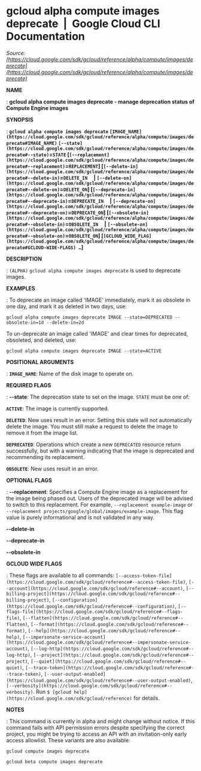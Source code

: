 # gcloud alpha compute images deprecate  |  Google Cloud CLI Documentation

*Source: [https://cloud.google.com/sdk/gcloud/reference/alpha/compute/images/deprecate](https://cloud.google.com/sdk/gcloud/reference/alpha/compute/images/deprecate)*

**NAME**

: **gcloud alpha compute images deprecate - manage deprecation status of Compute Engine images**

**SYNOPSIS**

: **`gcloud alpha compute images deprecate` `[IMAGE_NAME](https://cloud.google.com/sdk/gcloud/reference/alpha/compute/images/deprecate#IMAGE_NAME)` `[--state](https://cloud.google.com/sdk/gcloud/reference/alpha/compute/images/deprecate#--state)`=`STATE` [`[--replacement](https://cloud.google.com/sdk/gcloud/reference/alpha/compute/images/deprecate#--replacement)`=`REPLACEMENT`] [`[--delete-in](https://cloud.google.com/sdk/gcloud/reference/alpha/compute/images/deprecate#--delete-in)`=`DELETE_IN`     | `[--delete-on](https://cloud.google.com/sdk/gcloud/reference/alpha/compute/images/deprecate#--delete-on)`=`DELETE_ON`] [`[--deprecate-in](https://cloud.google.com/sdk/gcloud/reference/alpha/compute/images/deprecate#--deprecate-in)`=`DEPRECATE_IN`     | `[--deprecate-on](https://cloud.google.com/sdk/gcloud/reference/alpha/compute/images/deprecate#--deprecate-on)`=`DEPRECATE_ON`] [`[--obsolete-in](https://cloud.google.com/sdk/gcloud/reference/alpha/compute/images/deprecate#--obsolete-in)`=`OBSOLETE_IN`     | `[--obsolete-on](https://cloud.google.com/sdk/gcloud/reference/alpha/compute/images/deprecate#--obsolete-on)`=`OBSOLETE_ON`] [`[GCLOUD_WIDE_FLAG](https://cloud.google.com/sdk/gcloud/reference/alpha/compute/images/deprecate#GCLOUD-WIDE-FLAGS) …`]**

**DESCRIPTION**

: `(ALPHA)` `gcloud alpha compute images deprecate` is used
to deprecate images.

**EXAMPLES**

: To deprecate an image called 'IMAGE' immediately, mark it as obsolete in one
day, and mark it as deleted in two days, use:

```
gcloud alpha compute images deprecate IMAGE --state=DEPRECATED --obsolete-in=1d --delete-in=2d
```

To un-deprecate an image called 'IMAGE' and clear times for deprecated,
obsoleted, and deleted, use:

```
gcloud alpha compute images deprecate IMAGE --state=ACTIVE
```

**POSITIONAL ARGUMENTS**

: **`IMAGE_NAME`**:
Name of the disk image to operate on.

**REQUIRED FLAGS**

: **--state**:
The deprecation state to set on the image. `STATE` must be
one of:

**`ACTIVE`**:
The image is currently supported.

**`DELETED`**:
New uses result in an error. Setting this state will not automatically delete
the image. You must still make a request to delete the image to remove it from
the image list.

**`DEPRECATED`**:
Operations which create a new `DEPRECATED` resource return
successfully, but with a warning indicating that the image is deprecated and
recommending its replacement.

**`OBSOLETE`**:
New uses result in an error.

**OPTIONAL FLAGS**

: **--replacement**:
Specifies a Compute Engine image as a replacement for the image being phased
out. Users of the deprecated image will be advised to switch to this
replacement. For example, `--replacement example-image` or
`--replacement projects/google/global/images/example-image`.
This flag value is purely informational and is not validated in any way.

**--delete-in**

**--deprecate-in**

**--obsolete-in**

**GCLOUD WIDE FLAGS**

: These flags are available to all commands: `[--access-token-file](https://cloud.google.com/sdk/gcloud/reference#--access-token-file)`,
`[--account](https://cloud.google.com/sdk/gcloud/reference#--account)`, `[--billing-project](https://cloud.google.com/sdk/gcloud/reference#--billing-project)`,
`[--configuration](https://cloud.google.com/sdk/gcloud/reference#--configuration)`,
`[--flags-file](https://cloud.google.com/sdk/gcloud/reference#--flags-file)`,
`[--flatten](https://cloud.google.com/sdk/gcloud/reference#--flatten)`, `[--format](https://cloud.google.com/sdk/gcloud/reference#--format)`, `[--help](https://cloud.google.com/sdk/gcloud/reference#--help)`, `[--impersonate-service-account](https://cloud.google.com/sdk/gcloud/reference#--impersonate-service-account)`,
`[--log-http](https://cloud.google.com/sdk/gcloud/reference#--log-http)`,
`[--project](https://cloud.google.com/sdk/gcloud/reference#--project)`, `[--quiet](https://cloud.google.com/sdk/gcloud/reference#--quiet)`, `[--trace-token](https://cloud.google.com/sdk/gcloud/reference#--trace-token)`, `[--user-output-enabled](https://cloud.google.com/sdk/gcloud/reference#--user-output-enabled)`,
`[--verbosity](https://cloud.google.com/sdk/gcloud/reference#--verbosity)`.
Run `$ [gcloud help](https://cloud.google.com/sdk/gcloud/reference)` for details.

**NOTES**

: This command is currently in alpha and might change without notice. If this
command fails with API permission errors despite specifying the correct project,
you might be trying to access an API with an invitation-only early access
allowlist. These variants are also available:

```
gcloud compute images deprecate
```

```
gcloud beta compute images deprecate
```